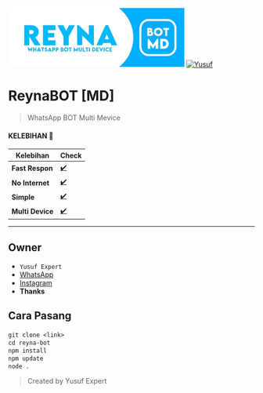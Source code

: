 <img src="ythumb.jpeg" alt="ReynaBOT">
<a href="https://github.com/avianz37"><img title="Yusuf" src="https://img.shields.io/badge/AUTHOR-Kanna-blue.svg?style=for-the-badge&logo=github"></a>
</p>

# ReynaBOT [MD]
> WhatsApp BOT Multi Mevice

#### KELEBIHAN 📍
| Kelebihan | Check |
|--------|--------|
| **Fast Respon** |[✔️](https://github.com/avianz37)|
| **No Internet** |[✔️](https://github.com/avianz37)|
| **Simple** |[✔️](https://github.com/avianz37)|
| **Multi Device** |[✔️](https://github.com/avianz37)|
---------

## Owner
- `Yusuf Expert`
- [WhatsApp](wa.me/6283873115706)
- [Instagram](instagram.com/yusuf.expert)
- **Thanks**

## Cara Pasang
```
git clone <link>
cd reyna-bot
npm install
npm update
node .
```
> Created by Yusuf Expert

